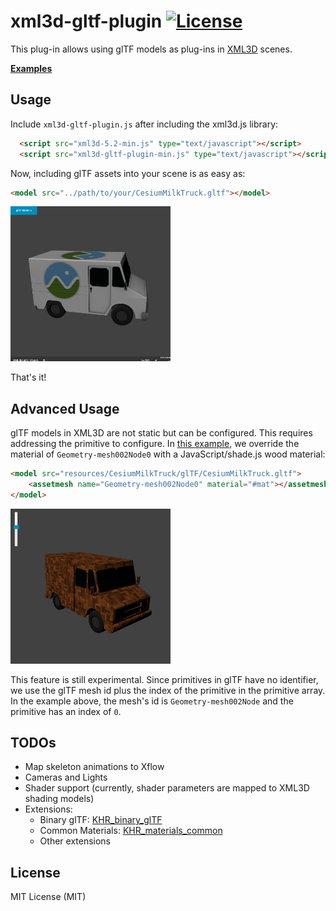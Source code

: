 # xml3d-gltf-plugin [![License](https://img.shields.io/npm/l/gltf-walker.svg)](http://opensource.org/licenses/MIT)

This plug-in allows using glTF models as plug-ins in [XML3D](http://xml3d.org) scenes.

__[Examples](http://xml3d.github.io/xml3d-gltf-plugin/examples/)__

## Usage

Include ```xml3d-gltf-plugin.js``` after including the xml3d.js library:

```html
  <script src="xml3d-5.2-min.js" type="text/javascript"></script>
  <script src="xml3d-gltf-plugin-min.js" type="text/javascript"></script>
```

Now, including glTF assets into your scene is as easy as:

```html
<model src="../path/to/your/CesiumMilkTruck.gltf"></model>
```
<a href="http://xml3d.github.io/xml3d-gltf-plugin/examples/"><img src="examples/resources/xml3d-gltf-plugin-truck.png" width="256"></a>

That's it!

## Advanced Usage

glTF models in XML3D are not static but can be configured. This requires addressing the primitive to configure. 
In [this example](http://xml3d.github.io/xml3d-gltf-plugin/examples/scene.html), we override the material of ```Geometry-mesh002Node0``` with a JavaScript/shade.js wood material: 

```html
<model src="resources/CesiumMilkTruck/glTF/CesiumMilkTruck.gltf">
    <assetmesh name="Geometry-mesh002Node0" material="#mat"></assetmesh>
</model>
```

<a href="http://xml3d.github.io/xml3d-gltf-plugin/examples/scene.html"><img src="examples/resources/xml3d-gltf-plugin.png" width="256"></a>

This feature is still experimental. Since primitives in glTF have no identifier, we use the glTF mesh id plus the index of the primitive in the primitive array.
In the example above, the mesh's id is ```Geometry-mesh002Node``` and the primitive has an index of ```0```.


## TODOs
* Map skeleton animations to Xflow
* Cameras and Lights
* Shader support (currently, shader parameters are mapped to XML3D shading models)
* Extensions:
   * Binary glTF: [KHR_binary_glTF](https://github.com/KhronosGroup/glTF/blob/master/extensions/Khronos/KHR_binary_glTF/README.md)
   * Common Materials: [KHR_materials_common](https://github.com/KhronosGroup/glTF/tree/master/extensions/Khronos/KHR_materials_common)
   * Other extensions

## License

  MIT License (MIT)

